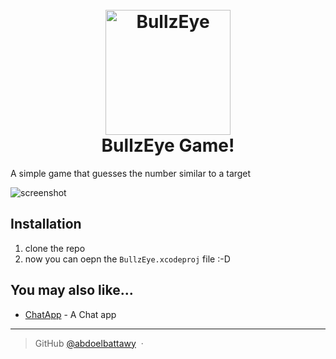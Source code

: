 
<h1 align="center">
  <br>
  <a href="https://github.com/abdoelbattawy/BullzEye"><img src="https://github.com/abdoelbattawy/BullzEye/blob/main/BullzEye/Assets.xcassets/AppIcon.appiconset/1024.png" alt="BullzEye" width="200"></a>
  <br>
  BullzEye Game!
  <br>
</h1>

A simple game that guesses the number similar to a target

![screenshot](https://github.com/abdoelbattawy/BullzEye/blob/main/ezgif.com-gif-maker.gif)
  <br>

## Installation 
1. clone the repo
2. now you can oepn the `BullzEye.xcodeproj` file :-D

## You may also like...

- [ChatApp](https://github.com/abdoelbattawy) - A Chat app

---

> GitHub [@abdoelbattawy](https://github.com/abdoelbattawy) &nbsp;&middot;&nbsp;
